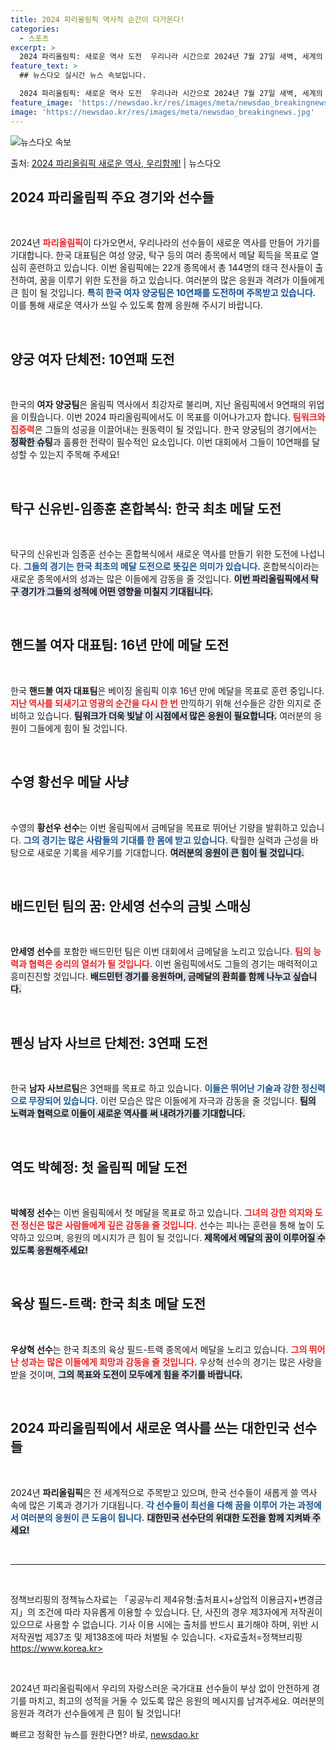 ```yaml
---
title: 2024 파리올림픽 역사적 순간이 다가온다!
categories:
  - 스포츠
excerpt: >
  2024 파리올림픽: 새로운 역사 도전  우리나라 시간으로 2024년 7월 27일 새벽, 세계의 이목이 집중…
feature_text: >
  ## 뉴스다오 실시간 뉴스 속보입니다.

  2024 파리올림픽: 새로운 역사 도전  우리나라 시간으로 2024년 7월 27일 새벽, 세계의 이목이 집중…
feature_image: 'https://newsdao.kr/res/images/meta/newsdao_breakingnews.jpg'
image: 'https://newsdao.kr/res/images/meta/newsdao_breakingnews.jpg'
---
```


![뉴스다오 속보](https://newsdao.kr/res/images/meta/newsdao_breakingnews.jpg)

<p>출처: <a href="https://newsdao.kr/5088" rel="dofollow">2024 파리올림픽 새로운 역사, 우리함께!</a> | 뉴스다오</p>

<h2 data-ke-size="size26">2024 파리올림픽 주요 경기와 선수들</h2>

<p data-ke-size="size16">&nbsp;</p>

2024년 <b><span style="color: #ee2323;">파리올림픽</span></b>이 다가오면서, 우리나라의 선수들이 새로운 역사를 만들어 가기를 기대합니다. 한국 대표팀은 여성 양궁, 탁구 등의 여러 종목에서 메달 획득을 목표로 열심히 훈련하고 있습니다. 이번 올림픽에는 22개 종목에서 총 144명의 태극 전사들이 출전하여, 꿈을 이루기 위한 도전을 하고 있습니다. 여러분의 많은 응원과 격려가 이들에게 큰 힘이 될 것입니다. <b><span style="color: #1a5490;">특히 한국 여자 양궁팀은 10연패를 도전하며 주목받고 있습니다.</span></b> 이를 통해 새로운 역사가 쓰일 수 있도록 함께 응원해 주시기 바랍니다.

<p data-ke-size="size16">&nbsp;</p>

<h2 data-ke-size="size26">양궁 여자 단체전: 10연패 도전</h2>

<p data-ke-size="size16">&nbsp;</p>

한국의 <b>여자 양궁팀</b>은 올림픽 역사에서 최강자로 불리며, 지난 올림픽에서 9연패의 위업을 이뤘습니다. 이번 2024 파리올림픽에서도 이 목표를 이어나가고자 합니다. <b><span style="color: #ee2323;">팀워크와 집중력</span></b>은 그들의 성공을 이끌어내는 원동력이 될 것입니다. 한국 양궁팀의 경기에서는 <b><span style="background-color: #21538527;">정확한 슈팅</span></b>과 훌륭한 전략이 필수적인 요소입니다. 이번 대회에서 그들이 10연패를 달성할 수 있는지 주목해 주세요!

<p data-ke-size="size16">&nbsp;</p>

<h2 data-ke-size="size26">탁구 신유빈-임종훈 혼합복식: 한국 최초 메달 도전</h2>

<p data-ke-size="size16">&nbsp;</p>

탁구의 신유빈과 임종훈 선수는 혼합복식에서 새로운 역사를 만들기 위한 도전에 나섭니다. <b><span style="color: #1a5490;">그들의 경기는 한국 최초의 메달 도전으로 뜻깊은 의미가 있습니다.</span></b> 혼합복식이라는 새로운 종목에서의 성과는 많은 이들에게 감동을 줄 것입니다. <b><span style="background-color: #21538527;">이번 파리올림픽에서 탁구 경기가 그들의 성적에 어떤 영향을 미칠지 기대됩니다.</span></b>

<p data-ke-size="size16">&nbsp;</p>

<h2 data-ke-size="size26">핸드볼 여자 대표팀: 16년 만에 메달 도전</h2>

<p data-ke-size="size16">&nbsp;</p>

한국 <b>핸드볼 여자 대표팀</b>은 베이징 올림픽 이후 16년 만에 메달을 목표로 훈련 중입니다. <b><span style="color: #ee2323;">지난 역사를 되새기고 영광의 순간을 다시 한 번</span></b> 만끽하기 위해 선수들은 강한 의지로 준비하고 있습니다. <b><span style="background-color: #21538527;">팀워크가 더욱 빛날 이 시점에서 많은 응원이 필요합니다.</span></b> 여러분의 응원이 그들에게 힘이 될 것입니다.

<p data-ke-size="size16">&nbsp;</p>

<h2 data-ke-size="size26">수영 황선우 메달 사냥</h2>

<p data-ke-size="size16">&nbsp;</p>

수영의 <b>황선우 선수</b>는 이번 올림픽에서 금메달을 목표로 뛰어난 기량을 발휘하고 있습니다. <b><span style="color: #1a5490;">그의 경기는 많은 사람들의 기대를 한 몸에 받고 있습니다.</span></b> 탁월한 실력과 근성을 바탕으로 새로운 기록을 세우기를 기대합니다. <b><span style="background-color: #21538527;">여러분의 응원이 큰 힘이 될 것입니다.</span></b>

<p data-ke-size="size16">&nbsp;</p>

<h2 data-ke-size="size26">배드민턴 팀의 꿈: 안세영 선수의 금빛 스매싱</h2>

<p data-ke-size="size16">&nbsp;</p>

<b>안세영 선수</b>를 포함한 배드민턴 팀은 이번 대회에서 금메달을 노리고 있습니다. <b><span style="color: #ee2323;">팀의 능력과 협력은 승리의 열쇠가 될 것입니다.</span></b> 이번 올림픽에서도 그들의 경기는 매력적이고 흥미진진할 것입니다. <b><span style="background-color: #21538527;">배드민턴 경기를 응원하며, 금메달의 환희를 함께 나누고 싶습니다.</span></b>

<p data-ke-size="size16">&nbsp;</p>

<h2 data-ke-size="size26">펜싱 남자 사브르 단체전: 3연패 도전</h2>

<p data-ke-size="size16">&nbsp;</p>

한국 <b>남자 사브르팀</b>은 3연패를 목표로 하고 있습니다. <b><span style="color: #1a5490;">이들은 뛰어난 기술과 강한 정신력으로 무장되어 있습니다.</span></b> 이런 모습은 많은 이들에게 자극과 감동을 줄 것입니다. <b><span style="background-color: #21538527;">팀의 노력과 협력으로 이들이 새로운 역사를 써 내려가기를 기대합니다.</span></b>

<p data-ke-size="size16">&nbsp;</p>

<h2 data-ke-size="size26">역도 박혜정: 첫 올림픽 메달 도전</h2>

<p data-ke-size="size16">&nbsp;</p>

<b>박혜정 선수</b>는 이번 올림픽에서 첫 메달을 목표로 하고 있습니다. <b><span style="color: #ee2323;">그녀의 강한 의지와 도전 정신은 많은 사람들에게 깊은 감동을 줄 것입니다.</span></b> 선수는 피나는 훈련을 통해 높이 도약하고 있으며, 응원의 메시지가 큰 힘이 될 것입니다. <b><span style="background-color: #21538527;">제목에서 메달의 꿈이 이루어질 수 있도록 응원해주세요!</span></b>

<p data-ke-size="size16">&nbsp;</p>

<h2 data-ke-size="size26">육상 필드-트랙: 한국 최초 메달 도전</h2>

<p data-ke-size="size16">&nbsp;</p>

<b>우상혁 선수</b>는 한국 최초의 육상 필드-트랙 종목에서 메달을 노리고 있습니다. <b><span style="color: #ee2323;">그의 뛰어난 성과는 많은 이들에게 희망과 감동을 줄 것입니다.</span></b> 우상혁 선수의 경기는 많은 사랑을 받을 것이며, <b><span style="background-color: #21538527;">그의 목표와 도전이 모두에게 힘을 주기를 바랍니다.</span></b>

<p data-ke-size="size16">&nbsp;</p>

<h2 data-ke-size="size26">2024 파리올림픽에서 새로운 역사를 쓰는 대한민국 선수들</h2>

<p data-ke-size="size16">&nbsp;</p>

2024년 <b>파리올림픽</b>은 전 세계적으로 주목받고 있으며, 한국 선수들이 새롭게 쓸 역사 속에 많은 기록과 경기가 기대됩니다. <b><span style="color: #1a5490;">각 선수들이 최선을 다해 꿈을 이루어 가는 과정에서 여러분의 응원이 큰 도움이 됩니다.</span></b> <b><span style="background-color: #21538527;">대한민국 선수단의 위대한 도전을 함께 지켜봐 주세요!</span></b>

<p data-ke-size="size16">&nbsp;</p>

<hr>

<p data-ke-size="size16">&nbsp;</p>

정책브리핑의 정책뉴스자료는 「공공누리 제4유형:출처표시+상업적 이용금지+변경금지」의 조건에 따라 자유롭게 이용할 수 있습니다. 단, 사진의 경우 제3자에게 저작권이 있으므로 사용할 수 없습니다. 기사 이용 시에는 출처를 반드시 표기해야 하며, 위반 시 저작권법 제37조 및 제138조에 따라 처벌될 수 있습니다. <자료출처=정책브리핑 https://www.korea.kr>

<p data-ke-size="size16">&nbsp;</p>

2024년 파리올림픽에서 우리의 자랑스러운 국가대표 선수들이 부상 없이 안전하게 경기를 마치고, 최고의 성적을 거둘 수 있도록 많은 응원의 메시지를 남겨주세요. 여러분의 응원과 격려가 선수들에게 큰 힘이 될 것입니다! 

빠르고 정확한 뉴스를 원한다면? 바로, <a href="https://newsdao.kr" rel="dofollow">newsdao.kr</a>


